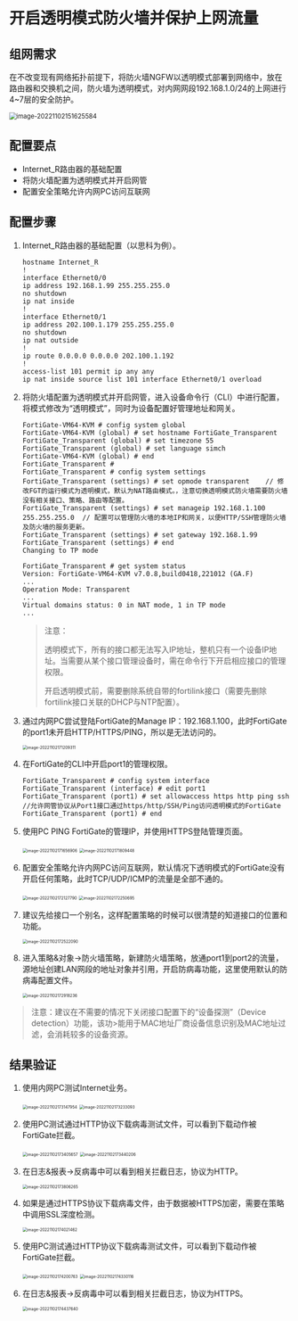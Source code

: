 # 开启透明模式防火墙并保护上网流量

## 组网需求

在不改变现有网络拓扑前提下，将防火墙NGFW以透明模式部署到网络中，放在路由器和交换机之间，防火墙为透明模式，对内网网段192.168.1.0/24的上网进行4~7层的安全防护。

<img src="../../../images/image-20221102151625584.png" alt="image-20221102151625584" style="zoom: 80%;" />

## 配置要点

- Internet_R路由器的基础配置
- 将防火墙配置为透明模式并开启网管
- 配置安全策略允许内网PC访问互联网

## 配置步骤

1. Internet_R路由器的基础配置（以思科为例）。

   ```
   hostname Internet_R
   !
   interface Ethernet0/0
   ip address 192.168.1.99 255.255.255.0
   no shutdown
   ip nat inside
   !
   interface Ethernet0/1
   ip address 202.100.1.179 255.255.255.0
   no shutdown
   ip nat outside
   !
   ip route 0.0.0.0 0.0.0.0 202.100.1.192
   !        
   access-list 101 permit ip any any
   ip nat inside source list 101 interface Ethernet0/1 overload
   ```

2. 将防火墙配置为透明模式并开启网管，进入设备命令行（CLI）中进行配置，将模式修改为“透明模式”，同时为设备配置好管理地址和网关。

   ```
   FortiGate-VM64-KVM # config system global
   FortiGate-VM64-KVM (global) # set hostname FortiGate_Transparent
   FortiGate_Transparent (global) # set timezone 55
   FortiGate_Transparent (global) # set language simch
   FortiGate-VM64-KVM (global) # end
   FortiGate_Transparent #
   FortiGate_Transparent # config system settings
   FortiGate_Transparent (settings) # set opmode transparent    // 修改FGT的运行模式为透明模式，默认为NAT路由模式。，注意切换透明模式防火墙需要防火墙没有相关接口、策略、路由等配置。
   FortiGate_Transparent (settings) # set manageip 192.168.1.100 255.255.255.0  // 配置可以管理防火墙的本地IP和网关，以便HTTP/SSH管理防火墙及防火墙的服务更新。
   FortiGate_Transparent (settings) # set gateway 192.168.1.99
   FortiGate_Transparent (settings) # end
   Changing to TP mode
   
   FortiGate_Transparent # get system status
   Version: FortiGate-VM64-KVM v7.0.8,build0418,221012 (GA.F)
   ...
   Operation Mode: Transparent
   ...
   Virtual domains status: 0 in NAT mode, 1 in TP mode
   ...
   ```

   > 注意：
   >
   > 透明模式下，所有的接口都无法写入IP地址，整机只有一个设备IP地址。当需要从某个接口管理设备时，需在命令行下开启相应接口的管理权限。
   >
   > 开启透明模式前，需要删除系统自带的fortilink接口（需要先删除fortilink接口关联的DHCP与NTP配置）。

3. 通过内网PC尝试登陆FortiGate的Manage IP：192.168.1.100，此时FortiGate的port1未开启HTTP/HTTPS/PING，所以是无法访问的。

   <img src="../../../images/image-20221102171209311.png" alt="image-20221102171209311" style="zoom:50%;" />

4. 在FortiGate的CLI中开启port1的管理权限。

   ```
   FortiGate_Transparent # config system interface
   FortiGate_Transparent (interface) # edit port1
   FortiGate_Transparent (port1) # set allowaccess https http ping ssh    //允许网管协议从Port1接口通过https/http/SSH/Ping访问透明模式的FortiGate
   FortiGate_Transparent (port1) # end
   ```

5. 使用PC PING FortiGate的管理IP，并使用HTTPS登陆管理页面。

   <img src="../../../images/image-20221102171656906.png" alt="image-20221102171656906" style="zoom:50%;" />

   <img src="../../../images/image-20221102171809448.png" alt="image-20221102171809448" style="zoom:50%;" />

6. 配置安全策略允许内网PC访问互联网，默认情况下透明模式的FortiGate没有开启任何策略，此时TCP/UDP/ICMP的流量是全部不通的。

   <img src="../../../images/image-20221102172127790.png" alt="image-20221102172127790" style="zoom:50%;" />

   <img src="../../../images/image-20221102172250695.png" alt="image-20221102172250695" style="zoom:50%;" />

7. 建议先给接口一个别名，这样配置策略的时候可以很清楚的知道接口的位置和功能。

   <img src="../../../images/image-20221102172522090.png" alt="image-20221102172522090" style="zoom:50%;" />

8. 进入策略&对象→防火墙策略，新建防火墙策略，放通port1到port2的流量，源地址创建LAN网段的地址对象并引用，开启防病毒功能，这里使用默认的防病毒配置文件。

   <img src="../../../images/image-20221102172918236.png" alt="image-20221102172918236" style="zoom:50%;" />

>注意：建议在不需要的情况下关闭接口配置下的“设备探测”（Device detection）功能，该功>能用于MAC地址厂商设备信息识别及MAC地址过滤，会消耗较多的设备资源。

## 结果验证

1. 使用内网PC测试Internet业务。

   <img src="../../../images/image-20221102173147954.png" alt="image-20221102173147954" style="zoom:50%;" />

   <img src="../../../images/image-20221102173233093.png" alt="image-20221102173233093" style="zoom:50%;" />

2. 使用PC测试通过HTTP协议下载病毒测试文件，可以看到下载动作被FortiGate拦截。

   <img src="../../../images/image-20221102173405657.png" alt="image-20221102173405657" style="zoom:50%;" />

   <img src="../../../images/image-20221102173440206.png" alt="image-20221102173440206" style="zoom:50%;" />

3. 在日志&报表→反病毒中可以看到相关拦截日志，协议为HTTP。

   <img src="../../../images/image-20221102173806265.png" alt="image-20221102173806265" style="zoom:50%;" />

4. 如果是通过HTTPS协议下载病毒文件，由于数据被HTTPS加密，需要在策略中调用SSL深度检测。

   <img src="../../../images/image-20221102174021462.png" alt="image-20221102174021462" style="zoom:50%;" />

5. 使用PC测试通过HTTP协议下载病毒测试文件，可以看到下载动作被FortiGate拦截。

   <img src="../../../images/image-20221102174200763.png" alt="image-20221102174200763" style="zoom:50%;" />

   <img src="../../../images/image-20221102174330116.png" alt="image-20221102174330116" style="zoom:50%;" />

6. 在日志&报表→反病毒中可以看到相关拦截日志，协议为HTTPS。

   <img src="../../../images/image-20221102174437640.png" alt="image-20221102174437640" style="zoom:50%;" />
